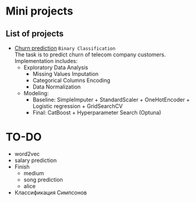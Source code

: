 # Mini projects

## List of projects

* [Churn prediction](https://nbviewer.org/github/Extremesarova/mini_projects/blob/main/churn/churn_prediction_front.ipynb) `Binary Classification`  
The task is to predict churn of telecom company customers.  
Implementation includes:
  * Exploratory Data Analysis
    * Missing Values Imputation
    * Categorical Columns Encoding
    * Data Normalization
  * Modeling:
    * Baseline: SimpleImputer + StandardScaler + OneHotEncoder + Logistic regression + GridSearchCV
    * Final: CatBoost + Hyperparameter Search (Optuna)

# TO-DO

* word2vec
* salary prediction
* Finish
  * medium
  * song prediction
  * alice
* Классификация Симпсонов
